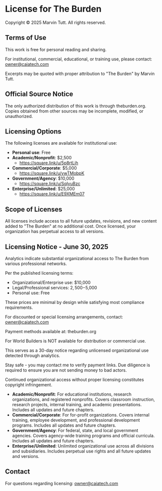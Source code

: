 # License for The Burden

Copyright © 2025 Marvin Tutt. All rights reserved.

## Terms of Use

This work is free for personal reading and sharing.

For institutional, commercial, educational, or training use, please contact: owner@caiatech.com

Excerpts may be quoted with proper attribution to "The Burden" by Marvin Tutt.

## Official Source Notice

The only authorized distribution of this work is through theburden.org. Copies obtained from other sources may be incomplete, modified, or unauthorized.

## Licensing Options

The following licenses are available for institutional use:

- **Personal use**: Free
- **Academic/Nonprofit**: $2,500 
  - https://square.link/u/5p8rtLjh
- **Commercial/Corporate**: $5,000
  - https://square.link/u/vwTMobpK
- **Government/Agency**: $10,000
  - https://square.link/u/SqlyuBzc
- **Enterprise/Unlimited**: $25,000
  - https://square.link/u/E9XMEm07

## Scope of Licenses

All licenses include access to all future updates, revisions, and new content added to "The Burden" at no additional cost. Once licensed, your organization has perpetual access to all versions.

## Licensing Notice - June 30, 2025

Analytics indicate substantial organizational access to The Burden from various professional networks.

Per the published licensing terms:
- Organizational/Enterprise use: $10,000  
- Legal/Professional services: $2,500-$5,000
- Personal use: Free

These prices are minimal by design while satisfying most compliance requirements.

For discounted or special licensing arrangements, contact: owner@caiatech.com

Payment methods available at: theburden.org

For World Builders is NOT available for distribution or commercial use.

This serves as a 30-day notice regarding unlicensed organizational use detected through analytics.

Stay safe - you may contact me to verify payment links. Due diligence is required to ensure you are not sending money to bad actors.

Continued organizational access without proper licensing constitutes copyright infringement.

- **Academic/Nonprofit**: For educational institutions, research organizations, and registered nonprofits. Covers classroom instruction, research projects, internal training, and academic presentations. Includes all updates and future chapters.
- **Commercial/Corporate**: For for-profit organizations. Covers internal training, employee development, and professional development programs. Includes all updates and future chapters.
- **Government/Agency**: For federal, state, and local government agencies. Covers agency-wide training programs and official curricula. Includes all updates and future chapters.
- **Enterprise/Unlimited**: Unlimited organizational use across all divisions and subsidiaries. Includes perpetual use rights and all future updates and versions.

## Contact

For questions regarding licensing: owner@caiatech.com
